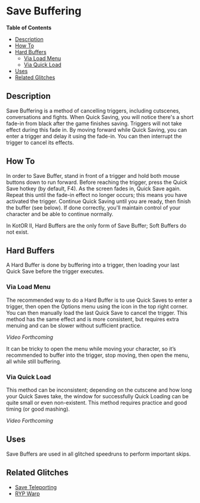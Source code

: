 # Save Buffering

**Table of Contents**
- [Description](#description)
- [How To](#how-to)
- [Hard Buffers](#hard-buffers)
  - [Via Load Menu](#via-load-menu)
  - [Via Quick Load](#via-quick-load)
- [Uses](#uses)
- [Related Glitches](#related-glitches)

## Description

Save Buffering is a method of cancelling triggers, including cutscenes, conversations and fights.  When Quick Saving, you will notice there's a short fade-in from black after the game finishes saving.  Triggers will not take effect during this fade in.  By moving forward while Quick Saving, you can enter a trigger and delay it using the fade-in.  You can then interrupt the trigger to cancel its effects.

## How To

In order to Save Buffer, stand in front of a trigger and hold both mouse buttons down to run forward.  Before reaching the trigger, press the Quick Save hotkey (by default, F4).  As the screen fades in, Quick Save again.  Repeat this until the fade-in effect no longer occurs; this means you have activated the trigger.  Continue Quick Saving until you are ready, then finish the buffer (see below).  If done correctly, you'll maintain control of your character and be able to continue normally.

In KotOR II, Hard Buffers are the only form of Save Buffer; Soft Buffers do not exist.

## Hard Buffers

A Hard Buffer is done by buffering into a trigger, then loading your last Quick Save before the trigger executes. 

### Via Load Menu

The recommended way to do a Hard Buffer is to use Quick Saves to enter a trigger, then open the Options menu using the icon in the top right corner. You can then manually load the last Quick Save to cancel the trigger. This method has the same effect and is more consistent, but requires extra menuing and can be slower without sufficient practice.

*Video Forthcoming*

It can be tricky to open the menu while moving your character, so it’s recommended to buffer into the trigger, stop moving, then open the menu, all while still buffering.

### Via Quick Load

This method can be inconsistent; depending on the cutscene and how long your Quick Saves take, the window for successfully Quick Loading can be quite small or even non-existent. This method requires practice and good timing (or good mashing).

*Video Forthcoming*

## Uses

Save Buffers are used in all glitched speedruns to perform important skips.

## Related Glitches

- [Save Teleporting](<Save Teleporting>)
- [RYP Warp](<RYP Warp>)
